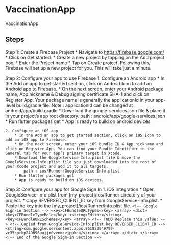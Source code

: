 # VaccinationApp
VaccinationApp

## Steps

Step 1: Create a Firebase Project
    * Navigate to https://firebase.google.com/
    * Click on Get started.
    * Create a new project by tapping on the Add project box.
    * Enter the Project name
    * Tap on Create project. Following this, Firebase will set up a new project for you. This will take just a minute.

Step 2: Configure your app to use Firebase
    1. Configure an Android app
        * In the Add an app to get started section, click on Android Icon to add an Android app to Firebase.
        * On the next screen, enter your Android package name, App nickname & Debug signing certificate SHA-1 and click on Register App. Your package name is generally the applicationId in your app-level build.gradle file.
            Note : applicationId can be changed at android/app/build.gradle
        * Download the google-services.json file & place it in your project’s app root directory.
            path : android/app/google-services.json
        * Run flutter packages get
        * App is ready to build on android devices.
    
    2. Configure an iOS app
        * In the Add an app to get started section, click on iOS Icon to add an iOS app to Firebase.
        * On the next screen, enter your iOS bundle ID & App nickname and click on Register App. You can find your Bundle Identifier in the General tab for your app’s primary target in Xcode.
        * Download the GoogleService-Info.plist file & move the GoogleService-Info.plist file you just downloaded into the root of your Xcode project and add it to all targets.
            path : ios/Runner/GoogleService-Info.plist
        * Run flutter packages get
        * App is ready to build on iOS devices.

Step 3: Configure your app for Google Sign In
    1. iOS integration
        * Open GoogleService-Info.plist from [my_project]/ios/Runner directory of your project.
        * Copy REVERSED_CLIENT_ID key from GoogleService-Info.plist.
        * Paste the key into the [my_project]/ios/Runner/Info.plist file.
        ```
            <!-- Google Sign-in Section -->
            <key>CFBundleURLTypes</key>
            <array>
                <dict>
                    <key>CFBundleTypeRole</key>
                    <string>Editor</string>
                    <key>CFBundleURLSchemes</key>
                    <array>
                        <!-- TODO Replace this value: -->
                        <!-- Copied from GoogleService-Info.plist key REVERSED_CLIENT_ID -->
                        <string>com.googleusercontent.apps.861823949799-vc35cprkp249096uujjn0vvnmcvjppkn</string>
                    </array>
                </dict>
            </array>
            <!-- End of the Google Sign-in Section -->
        ```





